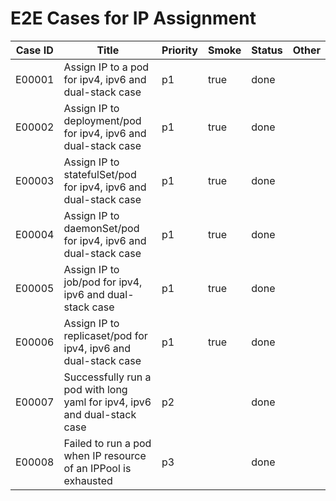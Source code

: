 # E2E Cases for IP Assignment

| Case ID  | Title                                                                                      | Priority | Smoke | Status |    Other    |
|---------|----------------------------------------------------------------------------------------------|----------|-------|--------|-------------|
| E00001  | Assign IP to a pod for ipv4, ipv6 and dual-stack case                                        | p1       | true  | done   |             |
| E00002  | Assign IP to deployment/pod for ipv4, ipv6 and dual-stack case                               | p1       | true  | done   |             |
| E00003  | Assign IP to statefulSet/pod for ipv4, ipv6 and dual-stack case                              | p1       | true  | done   |             |
| E00004  | Assign IP to daemonSet/pod for ipv4, ipv6 and dual-stack case                                | p1       | true  | done   |             |
| E00005  | Assign IP to job/pod for ipv4, ipv6 and dual-stack case                                      | p1       | true  | done   |             |
| E00006  | Assign IP to replicaset/pod for ipv4, ipv6 and dual-stack case                               | p1       | true  | done   |             |
| E00007  | Successfully run a pod with long yaml for ipv4, ipv6 and dual-stack case           | p2       |       | done   |             |
| E00008  | Failed to run a pod when IP resource of an IPPool is exhausted                              | p3       |       | done   |             |

